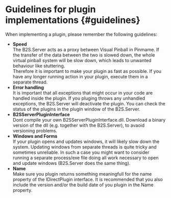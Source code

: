 ﻿Guidelines for plugin implementations {#guidelines}
===================================================

When implementing a plugin, please remember the following guidelines:

- <b>Speed</b><br/>The B2S.Server acts as a proxy between Visual Pinball in Pinmame. If the transfer of the data between the two is slowed down, the whole virtual pinball system will be slow down, which leads to unwanted behaviour like stuttering.<br/>Therefore it is important to make your plugin as fast as possible. If you have any longer running action in your plugin, execute them in a separate thread. 
- <b>Error handling</b><br/>It is important that all exceptions that might occur in your code are handled inside the plugin. If you pluging throws any unhandled exceptions, the B2S.Server will deactivate the plugin. You can check the status of the plugins in the plugin window of the B2S.Server.
- <b>B2SServerPluginInterface</b><br/>Dont compile your own B2SServerPluginInterface.dll. Download a binary version of the dll (e.g. together with the B2S.Server), to avaoid versioning problems.
- <b>Windows and Forms</b><br/>If your plugin opens and updates windows, it will likely slow down the system. Updating windows from separate threads is quite tricky and sometimes unreliable. In such a case you might want to consider running a separate process/exe file doing all work necessary to open and update windows (B2S.Server does the same thing).
- <b>Name</b><br/>Make sure you plugin returns something meaningfull for the name property of the IDirectPlugin interface. It is recommended that you also include the version and/or the build date of you plugin in the Name property.
